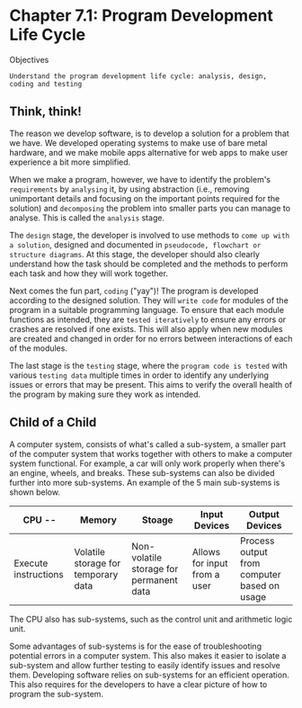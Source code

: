 # Chapter 7.1: Program Development Life Cycle

Objectives
```
Understand the program development life cycle: analysis, design, coding and testing
```

## Think, think!

The reason we develop software, is to develop a solution for a problem that we have. We developed operating systems to make use of bare metal hardware, and we make mobile apps alternative for web apps to make user experience a bit more simplified.

When we make a program, however, we have to identify the problem's ``requirements`` by ``analysing`` it, by using abstraction (i.e., removing unimportant details and focusing on the important points required for the solution) and ``decomposing`` the problem into smaller parts you can manage to analyse. This is called the ``analysis`` stage.

The ``design`` stage, the developer is involved to use methods to ``come up with a solution``, designed and documented in ``pseudocode, flowchart or structure diagrams``. At this stage, the developer should also clearly understand how the task should be completed and the methods to perform each task and how they will work together.

Next comes the fun part, ``coding`` ("yay")! The program is developed according to the designed solution. They will ``write code`` for modules of the program in a suitable programming language. To ensure that each module functions as intended, they are ``tested iteratively`` to ensure any errors or crashes are resolved if one exists. This will also apply when new modules are created and changed in order for no errors between interactions of each of the modules.

The last stage is the ``testing`` stage, where the ``program code is tested`` with various ``testing data`` multiple times in order to identify any underlying issues or errors that may be present. This aims to verify the overall health of the program by making sure they work as intended.

## Child of a Child

A computer system, consists of what's called a sub-system, a smaller part of the computer system that works together with others to make a computer system functional. For example, a car will only work properly when there's an engine, wheels, and breaks. These sub-systems can also be divided further into more sub-systems. An example of the 5 main sub-systems is shown below.

| CPU                --| Memory                              | Stoage                                   | Input Devices                | Output Devices                              |
|----------------------|-------------------------------------|------------------------------------------|------------------------------|---------------------------------------------|
| Execute instructions | Volatile storage for temporary data |  Non-volatile storage for permanent data | Allows for input from a user | Process output from computer based on usage |

The CPU also has sub-systems, such as the control unit and arithmetic logic unit.

Some advantages of sub-systems is for the ease of troubleshooting potential errors in a computer system. This also makes it easier to isolate a sub-system and allow further testing to easily identify issues and resolve them. Developing software relies on sub-systems for an efficient operation. This also requires for the developers to have a clear picture of how to program the sub-system.

